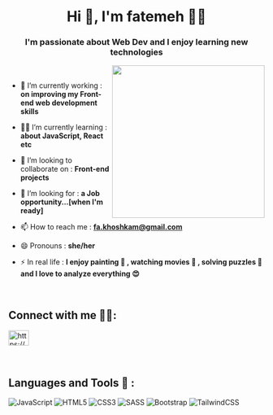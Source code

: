 <h1 align="center">Hi 👋, I'm fatemeh 👩‍💻</h1>
<h3 align="center">I'm passionate about Web Dev and I enjoy learning new technologies</h3>

<img align="right" src="https://media2.giphy.com/media/1sgetPM00wWqJpVUTl/giphy.gif?cid=790b761190636cc0093e604bfc9368fd9b37e387670e3e42&rid=giphy.gif&ct=s" width="300"/>
<br />

- 🔭 I’m currently working : **on improving my Front-end web development skills**

- 👩‍💻 I’m currently learning : **about JavaScript, React etc**

- 👯 I’m looking to collaborate on : **Front-end projects**

- 🤝 I’m looking for : **a Job opportunity...[when I'm ready]**

- 📫 How to reach me : **fa.khoshkam@gmail.com**

- 😄 Pronouns : **she/her**

- ⚡ In real life : **I enjoy painting 🎨 , watching movies 🎥 , solving puzzles 🧩 and I love to analyze everything 😍**
<br />

## Connect with me 🙋‍♀️: 

<p align="left">
<a href="https://linkedin.com/in/https://www.linkedin.com/in/fatemeh-khoshkam/" target="blank"><img align="center" src="https://raw.githubusercontent.com/rahuldkjain/github-profile-readme-generator/master/src/images/icons/Social/linked-in-alt.svg" alt="https://www.linkedin.com/in/fatemeh-khoshkam/" height="30" width="40" /></a>
</p>
<br />

## Languages and Tools :hammer: :

![JavaScript](https://img.shields.io/badge/javascript-%23323330.svg?style=for-the-badge&logo=javascript&logoColor=%23F7DF1E)
![HTML5](https://img.shields.io/badge/html5-%23E34F26.svg?style=for-the-badge&logo=html5&logoColor=white)
![CSS3](https://img.shields.io/badge/css3-%231572B6.svg?style=for-the-badge&logo=css3&logoColor=white)
![SASS](https://img.shields.io/badge/SASS-hotpink.svg?style=for-the-badge&logo=SASS&logoColor=white)
![Bootstrap](https://img.shields.io/badge/bootstrap-%23563D7C.svg?style=for-the-badge&logo=bootstrap&logoColor=white)
![TailwindCSS](https://img.shields.io/badge/tailwindcss-%2338B2AC.svg?style=for-the-badge&logo=tailwind-css&logoColor=white)

